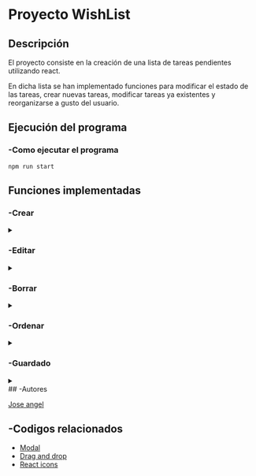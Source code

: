 # Proyecto WishList
 
 
## Descripción

El proyecto consiste en la creación de una lista de tareas pendientes utilizando react.
 
En dicha lista se han implementado funciones para modificar el estado de las tareas, crear nuevas tareas, modificar tareas ya existentes y reorganizarse a gusto del usuario.


## Ejecución del programa

### -Como ejecutar el programa

```
npm run start
```

## Funciones implementadas
 
### -Crear
<details><summary></summary>
  
<p>
La función crear permite añadir un nuevo elemento a la lista de tareas poniéndolo automáticamente en la posición final de la lista.
    
```
    onNewWish={(newWish) => {
          // console.log("Elemento de la lista añadido");
          setWishes([...wishes, newWish]);
        }} 
```
 </p>
  
</details>

### -Editar
<details><summary></summary>
  
<p>
Existen dos funciones que permiten editar un elemento de la lista:
* OnUpdateWish: Esta función permite modificar el estado de una tarea de la lista true o false para determinar su progreso.
                        
```
        onUpdateWish={(updatedWish) => {
                  // opcion 2
                  const updatedWishes = [...wishes];
                  const modifyWish = updatedWishes.find(
                    (wish) => wish.id === updatedWish.id,
                  );
                  modifyWish.text = updatedWish.text;
                  modifyWish.done = updatedWish.done;
                  setWishes(updatedWishes);
                  // console.log(`cambio en lista: ${wishes}`);
                }}
```
* OnModifiedWish: Esta función despliega un modal el cual nos permitirá editar el texto de la tarea.

```
        onModifiedWish={(idEdit, idText) => {
            if (idText !== '') {
              console.log(`${idEdit}  ${idText}`);
              const updatedWishes = [...wishes];
              const modifyWish = updatedWishes.find(
                (wish) => wish.id === idEdit,
              );
              modifyWish.text = idText;

              setWishes(updatedWishes);
              localStorage.setItem('wishes', JSON.stringify(wishes));
            } else {
              console.log('En blanco');
            }
          }}
```
  </p>
  
</details> 

### -Borrar
<details><summary></summary>
  
<p>
Esta función permite eliminar un deseo de la lista.
   
```
  onRemoveWish={(idBorrado) => {
      const filterWishes = wishes.filter((wish) => wish.id !== idBorrado);
      setWishes(filterWishes);
    }}
 ```
</p>
  
</details> 

### -Ordenar
<details><summary></summary>
  
<p>
Esta función permite ordenar los elementos de la lista usando el ratón del ordenador, con el cual se podrá arrastrar el elemento a la posición deseada.
   
```
      <DragDropContext
        onDragEnd={(result) => {
          const { source, destination } = result;
          if (!destination) {
            return;
          }
          if (
            source.index === destination.index
            && source.droppableId === destination.droppableId
          ) {
            return;
          }
          setWishes((prevWishes) => reorder(prevWishes, source.index, destination.index));
        }}
      >
      ....contenido
     </DragDropContext>
     
```
</p>
  
</details>

### -Guardado
<details><summary></summary>
  
<p>
Finalmente la función de guardado permite guardar los cambios a la lista en la memoria interna del dispositivo, permitiendo ver las tareas y cambios realizados en la lista en distintos momentos.
```
  onWishesSave={() => {
          // console.log("clikeado salvar");
          localStorage.setItem('wishes', JSON.stringify(wishes));
        }}
```
  
</p>
  
</details>
## -Autores

[Jose angel](https://github.com/josang1567)


## -Codigos relacionados

* [Modal](https://www.youtube.com/watch?v=yYMRuqTIkmM&t=650s&ab_channel=FalconMasters)
* [Drag and drop](https://www.youtube.com/watch?v=bZsMWorjtFI&ab_channel=YoelvisMulen%7Bcode%7D)
* [React icons](https://www.youtube.com/watch?v=ADlm8_7K-IE&t=180s&ab_channel=UFOACADEMY)

